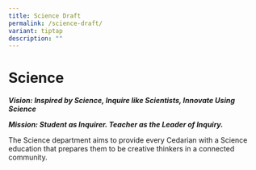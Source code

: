 ```yaml
---
title: Science Draft
permalink: /science-draft/
variant: tiptap
description: ""
---
```

<h1><strong>Science</strong></h1>
<p><strong><em>Vision: Inspired by Science, Inquire like Scientists, Innovate Using Science</em></strong>
</p>
<p><strong><em>Mission: Student as Inquirer. Teacher as the Leader of Inquiry.</em></strong>
</p>
<p>The Science department aims to provide every Cedarian with a Science education
that prepares them to be creative thinkers in a connected community.</p>
